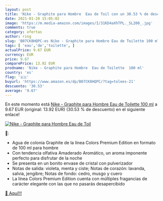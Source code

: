 ```yaml
---
layout: post
title: 'Nike - Graphite para Hombre  Eau de Toil con un 30.53 % de descuento'
date: 2021-01-20 15:05:02
image: 'https://m.media-amazon.com/images/I/31KD4aXhTPL._SL200_.jpg'
comments: true
category: ofertas
author: ring
slug: 'B07CK8HQPC-es Nike - Graphite para Hombre Eau de Toilette 100 ml'
tags: [ 'eau','de','toilette', ]
actualPrice: 9.67 EUR
currency: EUR
price: 9.67
comparePrice: 13.92 EUR
prodname: 'Nike - Graphite para Hombre  Eau de Toilette  100 ml'
country: 'es'
flag: '🇪🇸'
buyurl: 'https://www.amazon.es/dp/B07CK8HQPC/?tag=tolees-21'
descuento: '30.53'
average: '9.67'
---
```


En este momento está [Nike - Graphite para Hombre  Eau de Toilette  100 ml](https://www.amazon.es/dp/B07CK8HQPC/?tag=tolees-21) a 9.67 EUR (original: 13.92 EUR) (30.53 %  de descuento) en el siguiente enlace!

[![Nike - Graphite para Hombre  Eau de Toil](https://m.media-amazon.com/images/I/31KD4aXhTPL._SL200_.jpg)](https://www.amazon.es/dp/B07CK8HQPC/?tag=tolees-21)

🔎:

- Agua de colonia Graphite de la línea Colors Premium Edition en formato de 100 ml para hombre
- Con tendencia olfativa Amaderado Aromático, un aroma imponente perfecto para disfrutar de la noche
- Se presenta en un bonito envase de cristal con pulverizador
- Notas de salida: violeta, menta y ciste; Notas de corazón: lavanda, salvia, jengibre; Notas de fondo: cedro, musgo y cuero
- La línea Colors Premium Edition cuenta con múltiples fragancias de carácter elegante con las que no pasarás desapercibido

[🛒 Aquí!!!](https://www.amazon.es/dp/B07CK8HQPC/?tag=tolees-21)

